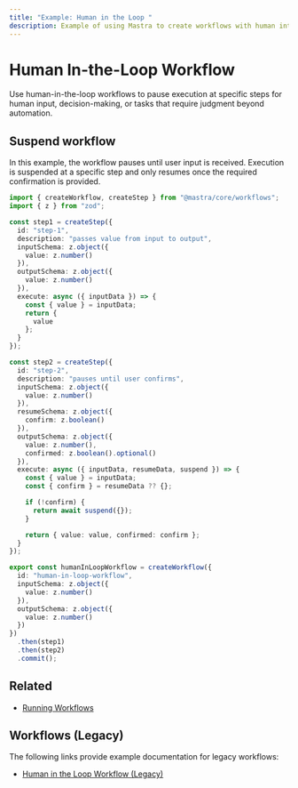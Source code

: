 ```yaml
---
title: "Example: Human in the Loop "
description: Example of using Mastra to create workflows with human intervention points.
---
```


# Human In-the-Loop Workflow

Use human-in-the-loop workflows to pause execution at specific steps for human input, decision-making, or tasks that require judgment beyond automation.

## Suspend workflow

In this example, the workflow pauses until user input is received. Execution is suspended at a specific step and only resumes once the required confirmation is provided.

```typescript filename="src/mastra/workflows/example-human-in-loop.ts" showLineNumbers copy
import { createWorkflow, createStep } from "@mastra/core/workflows";
import { z } from "zod";

const step1 = createStep({
  id: "step-1",
  description: "passes value from input to output",
  inputSchema: z.object({
    value: z.number()
  }),
  outputSchema: z.object({
    value: z.number()
  }),
  execute: async ({ inputData }) => {
    const { value } = inputData;
    return {
      value
    };
  }
});

const step2 = createStep({
  id: "step-2",
  description: "pauses until user confirms",
  inputSchema: z.object({
    value: z.number()
  }),
  resumeSchema: z.object({
    confirm: z.boolean()
  }),
  outputSchema: z.object({
    value: z.number(),
    confirmed: z.boolean().optional()
  }),
  execute: async ({ inputData, resumeData, suspend }) => {
    const { value } = inputData;
    const { confirm } = resumeData ?? {};

    if (!confirm) {
      return await suspend({});
    }

    return { value: value, confirmed: confirm };
  }
});

export const humanInLoopWorkflow = createWorkflow({
  id: "human-in-loop-workflow",
  inputSchema: z.object({
    value: z.number()
  }),
  outputSchema: z.object({
    value: z.number()
  })
})
  .then(step1)
  .then(step2)
  .commit();
```

## Related

- [Running Workflows](./running-workflows.md)

## Workflows (Legacy)

The following links provide example documentation for legacy workflows:

- [Human in the Loop Workflow (Legacy)](/examples/workflows_legacy/human-in-the-loop)

